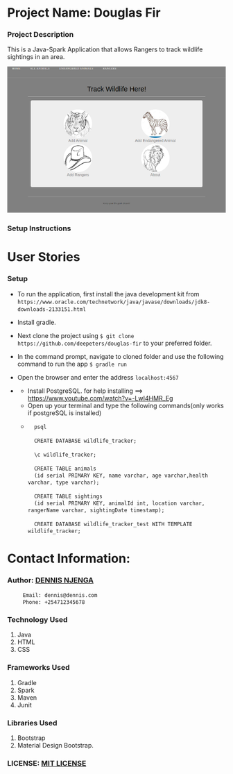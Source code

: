 # Project Name: Douglas Fir


### Project Description
This is a Java-Spark Application that allows Rangers to track wildlife sightings in an area.

<img src="/douglas-fir.png">

### Setup Instructions
# User Stories

### Setup
* To run the application, first install the java development kit from `https://www.oracle.com/technetwork/java/javase/downloads/jdk8-downloads-2133151.html`
* Install gradle.
* Next clone the project using `$ git clone https://github.com/deepeters/douglas-fir` to your preferred folder.
* In the command prompt, navigate to cloned folder and use the following command to run the app `$ gradle run`
* Open the browser and enter the address `localhost:4567`

* * Install PostgreSQL. for help installing ==> https://www.youtube.com/watch?v=-LwI4HMR_Eg
  * Open up your terminal and type the following commands(only works if postgreSQL is installed)
  * 
          psql
          
          CREATE DATABASE wildlife_tracker;
          
          \c wildlife_tracker;
          
          CREATE TABLE animals 
          (id serial PRIMARY KEY, name varchar, age varchar,health varchar, type varchar);
          
          CREATE TABLE sightings
          (id serial PRIMARY KEY, animalId int, location varchar, rangerName varchar, sightingDate timestamp);
          
          CREATE DATABASE wildlife_tracker_test WITH TEMPLATE wildlife_tracker;



# Contact Information:
### Author: [DENNIS NJENGA](https://github.com/deepeters)

         Email: dennis@dennis.com
         Phone: +254712345678

### Technology Used
1. Java
2. HTML
3. CSS

### Frameworks Used
1. Gradle
2. Spark
3. Maven
4. Junit

### Libraries Used
1. Bootstrap
2. Material Design Bootstrap.

### LICENSE: [MIT LICENSE](https://raw.githubusercontent.com/deepeters/douglas-fir/master/LICENSE)